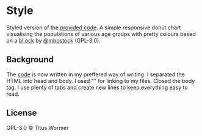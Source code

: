 # Style
Styled version of the [provided code](https://github.com/cmda-tt/course-17-18/tree/master/site/class-2/style).
A simple responsive donut chart visualising the populations of various age groups with pretty colours based on a [bl.ock](https://bl.ocks.org/mbostock/3887193) by [@mbostock](https://github.com/mbostock) (GPL-3.0).

## Background
The [code](https://github.com/cmda-tt/course-17-18/tree/master/site/class-2/style) is now written in my preffered way of writing.
I separated the HTML into head and body. I used "" for linking to my files. Closed the body tag. I use plenty of tabs and create new lines to keep everything easy to read.

## License
GPL-3.0 © Titus Wormer
